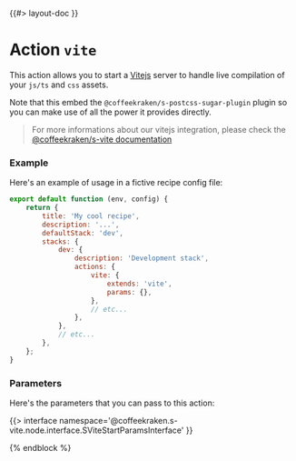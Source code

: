 <!--
/**
 * @name            vite
 *
 * @TODO            namespace       doc.recipes.actions
 *
 * @type            Markdown
 * @platform        md
 * @status          stable
 * @menu            Documentation / Recipes / Actions          /doc/recipes/actions/vite
 *
 * @since           2.0.0
 * @author    Olivier Bossel <olivier.bossel@gmail.com> (https://coffeekraken.io)
 */
-->

{{#> layout-doc }}

# Action `vite`

This action allows you to start a [Vitejs](https://vitejs.dev) server to handle live compilation of your `js/ts` and `css` assets.

Note that this embed the `@coffeekraken/s-postcss-sugar-plugin` plugin so you can make use of all the power it provides directly.

> For more informations about our vitejs integration, please check the [@coffeekraken/s-vite documentation](/@coffeekraken/s-vite/doc/readme)

### Example

Here's an example of usage in a fictive recipe config file:

```js
export default function (env, config) {
    return {
        title: 'My cool recipe',
        description: '...',
        defaultStack: 'dev',
        stacks: {
            dev: {
                description: 'Development stack',
                actions: {
                    vite: {
                        extends: 'vite',
                        params: {},
                    },
                    // etc...
                },
            },
            // etc...
        },
    };
}
```

### Parameters

Here's the parameters that you can pass to this action:

{{> interface namespace='@coffeekraken.s-vite.node.interface.SViteStartParamsInterface' }}

{% endblock %}
